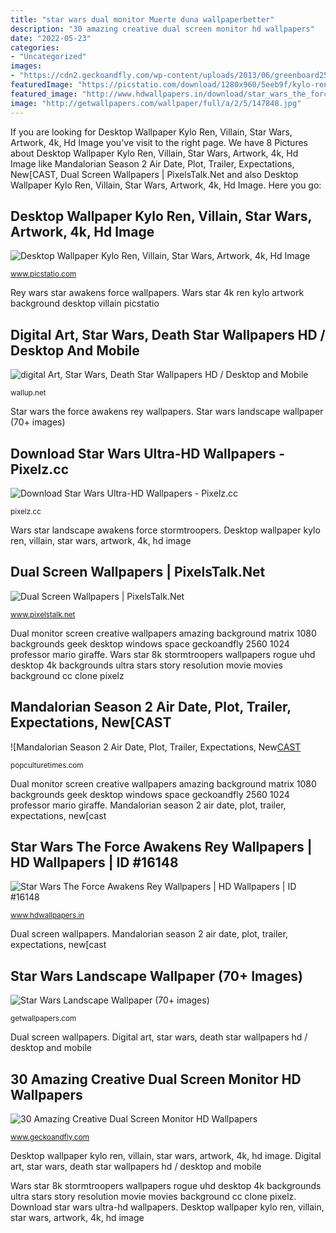 ```yaml
---
title: "star wars dual monitor Muerte duna wallpaperbetter"
description: "30 amazing creative dual screen monitor hd wallpapers"
date: "2022-05-23"
categories:
- "Uncategorized"
images:
- "https://cdn2.geckoandfly.com/wp-content/uploads/2013/06/greenboard2560x1024.jpg"
featuredImage: "https://picstatio.com/download/1280x960/5eeb9f/kylo-ren-star-wars-artwork-4k.jpg"
featured_image: "http://www.hdwallpapers.in/download/star_wars_the_force_awakens_rey-1600x900.jpg"
image: "http://getwallpapers.com/wallpaper/full/a/2/5/147848.jpg"
---
```


If you are looking for Desktop Wallpaper Kylo Ren, Villain, Star Wars, Artwork, 4k, Hd Image you've visit to the right page. We have 8 Pictures about Desktop Wallpaper Kylo Ren, Villain, Star Wars, Artwork, 4k, Hd Image like Mandalorian Season 2 Air Date, Plot, Trailer, Expectations, New[CAST, Dual Screen Wallpapers | PixelsTalk.Net and also Desktop Wallpaper Kylo Ren, Villain, Star Wars, Artwork, 4k, Hd Image. Here you go:

## Desktop Wallpaper Kylo Ren, Villain, Star Wars, Artwork, 4k, Hd Image

![Desktop Wallpaper Kylo Ren, Villain, Star Wars, Artwork, 4k, Hd Image](https://picstatio.com/download/1280x960/5eeb9f/kylo-ren-star-wars-artwork-4k.jpg "Desktop wallpaper kylo ren, villain, star wars, artwork, 4k, hd image")

<small>www.picstatio.com</small>

Rey wars star awakens force wallpapers. Wars star 4k ren kylo artwork background desktop villain picstatio

## Digital Art, Star Wars, Death Star Wallpapers HD / Desktop And Mobile

![digital Art, Star Wars, Death Star Wallpapers HD / Desktop and Mobile](https://wallup.net/wp-content/uploads/2015/12/219596-digital_art-Star_Wars-Death_Star.jpg "Wars star 8k stormtroopers wallpapers rogue uhd desktop 4k backgrounds ultra stars story resolution movie movies background cc clone pixelz")

<small>wallup.net</small>

Star wars the force awakens rey wallpapers. Star wars landscape wallpaper (70+ images)

## Download Star Wars Ultra-HD Wallpapers - Pixelz.cc

![Download Star Wars Ultra-HD Wallpapers - Pixelz.cc](https://pixelz.cc/wp-content/uploads/2018/05/rogue-one-a-star-wars-story-uhd-8k-wallpaper-548x308.jpg "Wars star landscape awakens force stormtroopers")

<small>pixelz.cc</small>

Wars star landscape awakens force stormtroopers. Desktop wallpaper kylo ren, villain, star wars, artwork, 4k, hd image

## Dual Screen Wallpapers | PixelsTalk.Net

![Dual Screen Wallpapers | PixelsTalk.Net](https://www.pixelstalk.net/wp-content/uploads/2016/08/Dual-monitor-wallpaper-photo.jpg "Digital art, star wars, death star wallpapers hd / desktop and mobile")

<small>www.pixelstalk.net</small>

Dual monitor screen creative wallpapers amazing background matrix 1080 backgrounds geek desktop windows space geckoandfly 2560 1024 professor mario giraffe. Wars star 8k stormtroopers wallpapers rogue uhd desktop 4k backgrounds ultra stars story resolution movie movies background cc clone pixelz

## Mandalorian Season 2 Air Date, Plot, Trailer, Expectations, New[CAST

![Mandalorian Season 2 Air Date, Plot, Trailer, Expectations, New[CAST](https://popculturetimes.com/wp-content/uploads/2020/01/Mandalorian-Season-2-3.jpg "Wars star 8k stormtroopers wallpapers rogue uhd desktop 4k backgrounds ultra stars story resolution movie movies background cc clone pixelz")

<small>popculturetimes.com</small>

Dual monitor screen creative wallpapers amazing background matrix 1080 backgrounds geek desktop windows space geckoandfly 2560 1024 professor mario giraffe. Mandalorian season 2 air date, plot, trailer, expectations, new[cast

## Star Wars The Force Awakens Rey Wallpapers | HD Wallpapers | ID #16148

![Star Wars The Force Awakens Rey Wallpapers | HD Wallpapers | ID #16148](http://www.hdwallpapers.in/download/star_wars_the_force_awakens_rey-1600x900.jpg "Digital art, star wars, death star wallpapers hd / desktop and mobile")

<small>www.hdwallpapers.in</small>

Dual screen wallpapers. Mandalorian season 2 air date, plot, trailer, expectations, new[cast

## Star Wars Landscape Wallpaper (70+ Images)

![Star Wars Landscape Wallpaper (70+ images)](http://getwallpapers.com/wallpaper/full/a/2/5/147848.jpg "Muerte duna wallpaperbetter")

<small>getwallpapers.com</small>

Dual screen wallpapers. Digital art, star wars, death star wallpapers hd / desktop and mobile

## 30 Amazing Creative Dual Screen Monitor HD Wallpapers

![30 Amazing Creative Dual Screen Monitor HD Wallpapers](https://cdn2.geckoandfly.com/wp-content/uploads/2013/06/greenboard2560x1024.jpg "30 amazing creative dual screen monitor hd wallpapers")

<small>www.geckoandfly.com</small>

Desktop wallpaper kylo ren, villain, star wars, artwork, 4k, hd image. Digital art, star wars, death star wallpapers hd / desktop and mobile

Wars star 8k stormtroopers wallpapers rogue uhd desktop 4k backgrounds ultra stars story resolution movie movies background cc clone pixelz. Download star wars ultra-hd wallpapers. Desktop wallpaper kylo ren, villain, star wars, artwork, 4k, hd image

